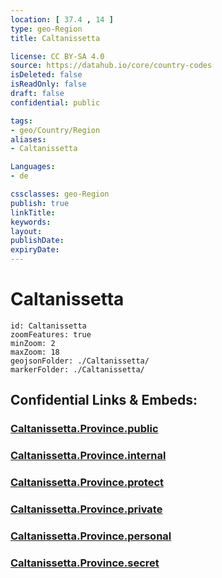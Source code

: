```yaml
---
location: [ 37.4 , 14 ] 
type: geo-Region
title: Caltanissetta

license: CC BY-SA 4.0
source: https://datahub.io/core/country-codes
isDeleted: false
isReadOnly: false
draft: false
confidential: public

tags:
- geo/Country/Region
aliases:
- Caltanissetta

Languages:
- de

cssclasses: geo-Region
publish: true
linkTitle: 
keywords: 
layout: 
publishDate: 
expiryDate: 
---
```


# Caltanissetta

```leaflet
id: Caltanissetta
zoomFeatures: true 
minZoom: 2 
maxZoom: 18
geojsonFolder: ./Caltanissetta/
markerFolder: ./Caltanissetta/
```


## Confidential Links & Embeds: 

### [Caltanissetta.Province.public](/_public/\Earth\Continent\Europe\Europe~South\Italy\regions~Italy\SicilyCaltanissetta.Province.public.md) 

### [Caltanissetta.Province.internal](/_internal/\Earth\Continent\Europe\Europe~South\Italy\regions~Italy\SicilyCaltanissetta.Province.internal.md) 

### [Caltanissetta.Province.protect](/_protect/\Earth\Continent\Europe\Europe~South\Italy\regions~Italy\SicilyCaltanissetta.Province.protect.md) 

### [Caltanissetta.Province.private](/_private/\Earth\Continent\Europe\Europe~South\Italy\regions~Italy\SicilyCaltanissetta.Province.private.md) 

### [Caltanissetta.Province.personal](/_personal/\Earth\Continent\Europe\Europe~South\Italy\regions~Italy\SicilyCaltanissetta.Province.personal.md) 

### [Caltanissetta.Province.secret](/_secret/\Earth\Continent\Europe\Europe~South\Italy\regions~Italy\SicilyCaltanissetta.Province.secret.md)

